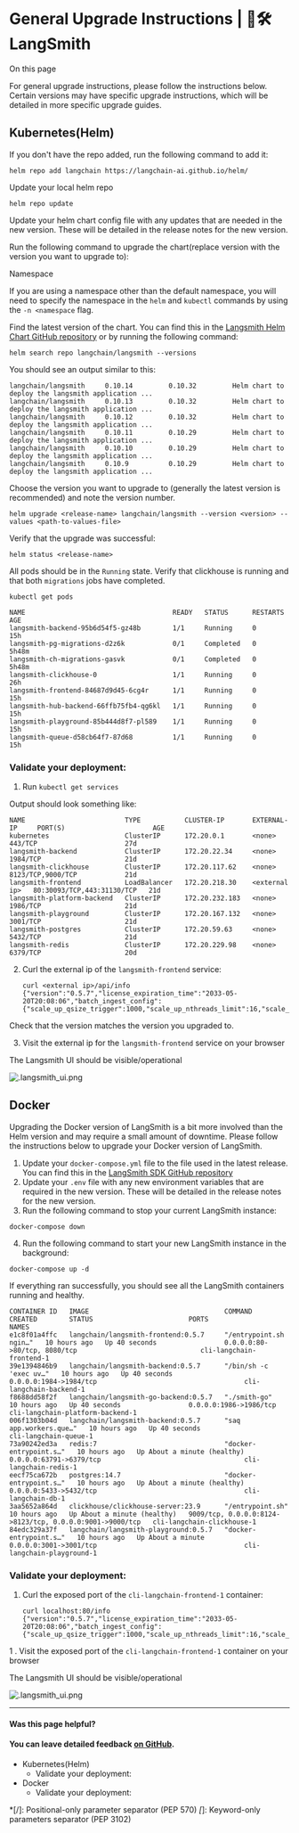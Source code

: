 # General Upgrade Instructions | 🦜️🛠️ LangSmith

On this page

For general upgrade instructions, please follow the instructions below. Certain versions may have specific upgrade instructions, which will be detailed in more specific upgrade guides.

## Kubernetes(Helm)​

If you don't have the repo added, run the following command to add it:
    
    
    helm repo add langchain https://langchain-ai.github.io/helm/  
    

Update your local helm repo
    
    
    helm repo update  
    

Update your helm chart config file with any updates that are needed in the new version. These will be detailed in the release notes for the new version.

Run the following command to upgrade the chart(replace version with the version you want to upgrade to):

Namespace

If you are using a namespace other than the default namespace, you will need to specify the namespace in the `helm` and `kubectl` commands by using the `-n <namespace` flag.

Find the latest version of the chart. You can find this in the [Langsmith Helm Chart GitHub repository](https://github.com/langchain-ai/helm/releases) or by running the following command:
    
    
    helm search repo langchain/langsmith --versions  
    

You should see an output similar to this:
    
    
    langchain/langsmith     0.10.14         0.10.32         Helm chart to deploy the langsmith application ...  
    langchain/langsmith     0.10.13         0.10.32         Helm chart to deploy the langsmith application ...  
    langchain/langsmith     0.10.12         0.10.32         Helm chart to deploy the langsmith application ...  
    langchain/langsmith     0.10.11         0.10.29         Helm chart to deploy the langsmith application ...  
    langchain/langsmith     0.10.10         0.10.29         Helm chart to deploy the langsmith application ...  
    langchain/langsmith     0.10.9          0.10.29         Helm chart to deploy the langsmith application ...  
    

Choose the version you want to upgrade to (generally the latest version is recommended) and note the version number.
    
    
    helm upgrade <release-name> langchain/langsmith --version <version> --values <path-to-values-file>  
    

Verify that the upgrade was successful:
    
    
    helm status <release-name>  
    

All pods should be in the `Running` state. Verify that clickhouse is running and that both `migrations` jobs have completed.
    
    
    kubectl get pods  
      
    NAME                                     READY   STATUS      RESTARTS   AGE  
    langsmith-backend-95b6d54f5-gz48b        1/1     Running     0          15h  
    langsmith-pg-migrations-d2z6k            0/1     Completed   0          5h48m  
    langsmith-ch-migrations-gasvk            0/1     Completed   0          5h48m  
    langsmith-clickhouse-0                   1/1     Running     0          26h  
    langsmith-frontend-84687d9d45-6cg4r      1/1     Running     0          15h  
    langsmith-hub-backend-66ffb75fb4-qg6kl   1/1     Running     0          15h  
    langsmith-playground-85b444d8f7-pl589    1/1     Running     0          15h  
    langsmith-queue-d58cb64f7-87d68          1/1     Running     0          15h  
    

### Validate your deployment:​

  1. Run `kubectl get services`

Output should look something like:

    
    
    NAME                         TYPE           CLUSTER-IP       EXTERNAL-IP     PORT(S)                      AGE  
    kubernetes                   ClusterIP      172.20.0.1       <none>          443/TCP                      27d  
    langsmith-backend            ClusterIP      172.20.22.34     <none>          1984/TCP                     21d  
    langsmith-clickhouse         ClusterIP      172.20.117.62    <none>          8123/TCP,9000/TCP            21d  
    langsmith-frontend           LoadBalancer   172.20.218.30    <external ip>   80:30093/TCP,443:31130/TCP   21d  
    langsmith-platform-backend   ClusterIP      172.20.232.183   <none>          1986/TCP                     21d  
    langsmith-playground         ClusterIP      172.20.167.132   <none>          3001/TCP                     21d  
    langsmith-postgres           ClusterIP      172.20.59.63     <none>          5432/TCP                     21d  
    langsmith-redis              ClusterIP      172.20.229.98    <none>          6379/TCP                     20d  
    

  2. Curl the external ip of the `langsmith-frontend` service:
         
         curl <external ip>/api/info  
         {"version":"0.5.7","license_expiration_time":"2033-05-20T20:08:06","batch_ingest_config":{"scale_up_qsize_trigger":1000,"scale_up_nthreads_limit":16,"scale_down_nempty_trigger":4,"size_limit":100,"size_limit_bytes":20971520}}  
         

Check that the version matches the version you upgraded to.

  3. Visit the external ip for the `langsmith-frontend` service on your browser

The Langsmith UI should be visible/operational

![.langsmith_ui.png](/assets/images/langsmith_ui-a308960b13a121598b5c577e7587adfe.png)

## Docker​

Upgrading the Docker version of LangSmith is a bit more involved than the Helm version and may require a small amount of downtime. Please follow the instructions below to upgrade your Docker version of LangSmith.

  1. Update your `docker-compose.yml` file to the file used in the latest release. You can find this in the [LangSmith SDK GitHub repository](https://github.com/langchain-ai/langsmith-sdk/blob/main/python/langsmith/cli/docker-compose.yaml)
  2. Update your `.env` file with any new environment variables that are required in the new version. These will be detailed in the release notes for the new version.
  3. Run the following command to stop your current LangSmith instance:

    
    
    docker-compose down  
    

  4. Run the following command to start your new LangSmith instance in the background:

    
    
    docker-compose up -d  
    

If everything ran successfully, you should see all the LangSmith containers running and healthy.
    
    
    CONTAINER ID   IMAGE                                  COMMAND                  CREATED        STATUS                        PORTS                                                      NAMES  
    e1c8f01a4ffc   langchain/langsmith-frontend:0.5.7     "/entrypoint.sh ngin…"   10 hours ago   Up 40 seconds                 0.0.0.0:80->80/tcp, 8080/tcp                               cli-langchain-frontend-1  
    39e1394846b9   langchain/langsmith-backend:0.5.7      "/bin/sh -c 'exec uv…"   10 hours ago   Up 40 seconds                 0.0.0.0:1984->1984/tcp                                     cli-langchain-backend-1  
    f8688dd58f2f   langchain/langsmith-go-backend:0.5.7   "./smith-go"             10 hours ago   Up 40 seconds                 0.0.0.0:1986->1986/tcp                                     cli-langchain-platform-backend-1  
    006f1303b04d   langchain/langsmith-backend:0.5.7      "saq app.workers.que…"   10 hours ago   Up 40 seconds                                                                            cli-langchain-queue-1  
    73a90242ed3a   redis:7                                "docker-entrypoint.s…"   10 hours ago   Up About a minute (healthy)   0.0.0.0:63791->6379/tcp                                    cli-langchain-redis-1  
    eecf75ca672b   postgres:14.7                          "docker-entrypoint.s…"   10 hours ago   Up About a minute (healthy)   0.0.0.0:5433->5432/tcp                                     cli-langchain-db-1  
    3aa5652a864d   clickhouse/clickhouse-server:23.9      "/entrypoint.sh"         10 hours ago   Up About a minute (healthy)   9009/tcp, 0.0.0.0:8124->8123/tcp, 0.0.0.0:9001->9000/tcp   cli-langchain-clickhouse-1  
    84edc329a37f   langchain/langsmith-playground:0.5.7   "docker-entrypoint.s…"   10 hours ago   Up About a minute             0.0.0.0:3001->3001/tcp                                     cli-langchain-playground-1  
    

### Validate your deployment:​

  1. Curl the exposed port of the `cli-langchain-frontend-1` container:
         
         curl localhost:80/info  
         {"version":"0.5.7","license_expiration_time":"2033-05-20T20:08:06","batch_ingest_config":{"scale_up_qsize_trigger":1000,"scale_up_nthreads_limit":16,"scale_down_nempty_trigger":4,"size_limit":100,"size_limit_bytes":20971520}}  
         

1 . Visit the exposed port of the `cli-langchain-frontend-1` container on your browser

The Langsmith UI should be visible/operational

![.langsmith_ui.png](/assets/images/langsmith_ui-a308960b13a121598b5c577e7587adfe.png)

* * *

#### Was this page helpful?

  

#### You can leave detailed feedback [on GitHub](https://github.com/langchain-ai/langsmith-docs/issues/new?title=DOC%3A+%3CPlease+write+a+comprehensive+title+after+the+%27DOC%3A+%27+prefix%3E).

  * Kubernetes(Helm)
    * Validate your deployment:
  * Docker
    * Validate your deployment:

  *[/]: Positional-only parameter separator (PEP 570)
  *[*]: Keyword-only parameters separator (PEP 3102)